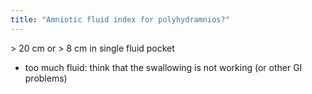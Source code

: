 ```yaml
---
title: "Amniotic fluid index for polyhydramnios?"
---
```

&gt; 20 cm or
&gt; 8 cm in single fluid pocket

- too much fluid: think that the swallowing is not working (or other GI problems)

